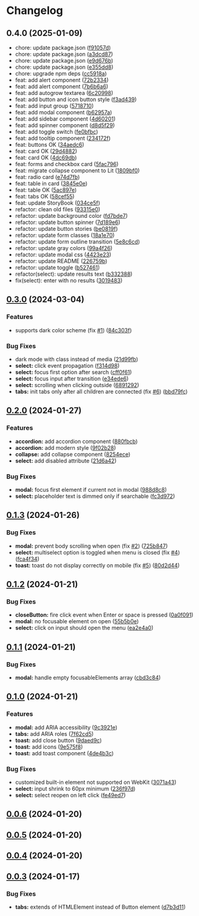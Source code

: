 # Changelog

## 0.4.0 (2025-01-09)

* chore: update package.json ([f91057d](https://github.com/balsigergil/bloum/commit/f91057d))
* chore: update package.json ([a3dcd87](https://github.com/balsigergil/bloum/commit/a3dcd87))
* chore: update package.json ([e9d676b](https://github.com/balsigergil/bloum/commit/e9d676b))
* chore: update package.json ([e355dd8](https://github.com/balsigergil/bloum/commit/e355dd8))
* chore: upgrade npm deps ([cc5918a](https://github.com/balsigergil/bloum/commit/cc5918a))
* feat: add alert component ([72b2334](https://github.com/balsigergil/bloum/commit/72b2334))
* feat: add alert component ([7b6b6a6](https://github.com/balsigergil/bloum/commit/7b6b6a6))
* feat: add autogrow textarea ([6c20998](https://github.com/balsigergil/bloum/commit/6c20998))
* feat: add button and icon button style ([f3ad439](https://github.com/balsigergil/bloum/commit/f3ad439))
* feat: add input group ([5718710](https://github.com/balsigergil/bloum/commit/5718710))
* feat: add modal component ([b62957a](https://github.com/balsigergil/bloum/commit/b62957a))
* feat: add sidebar component ([4d60201](https://github.com/balsigergil/bloum/commit/4d60201))
* feat: add spinner component ([d8d5f29](https://github.com/balsigergil/bloum/commit/d8d5f29))
* feat: add toggle switch ([fe0bfbc](https://github.com/balsigergil/bloum/commit/fe0bfbc))
* feat: add tooltip component ([234172f](https://github.com/balsigergil/bloum/commit/234172f))
* feat: buttons OK ([34aedc6](https://github.com/balsigergil/bloum/commit/34aedc6))
* feat: card OK ([29d4882](https://github.com/balsigergil/bloum/commit/29d4882))
* feat: card OK ([4dc69db](https://github.com/balsigergil/bloum/commit/4dc69db))
* feat: forms and checkbox card ([5fac796](https://github.com/balsigergil/bloum/commit/5fac796))
* feat: migrate collapse component to Lit ([1809bf0](https://github.com/balsigergil/bloum/commit/1809bf0))
* feat: radio card ([e74d7fb](https://github.com/balsigergil/bloum/commit/e74d7fb))
* feat: table in card ([3845e0e](https://github.com/balsigergil/bloum/commit/3845e0e))
* feat: table OK ([5ac897e](https://github.com/balsigergil/bloum/commit/5ac897e))
* feat: tabs OK ([58cef55](https://github.com/balsigergil/bloum/commit/58cef55))
* feat: update StoryBook ([034ce5f](https://github.com/balsigergil/bloum/commit/034ce5f))
* refactor: clean old files ([93315e0](https://github.com/balsigergil/bloum/commit/93315e0))
* refactor: update background color ([fd7bde7](https://github.com/balsigergil/bloum/commit/fd7bde7))
* refactor: update button spinner ([7d189e6](https://github.com/balsigergil/bloum/commit/7d189e6))
* refactor: update button stories ([be0819f](https://github.com/balsigergil/bloum/commit/be0819f))
* refactor: update form classes ([18a1e70](https://github.com/balsigergil/bloum/commit/18a1e70))
* refactor: update form outline transition ([5e8c6cd](https://github.com/balsigergil/bloum/commit/5e8c6cd))
* refactor: update gray colors ([99a4f26](https://github.com/balsigergil/bloum/commit/99a4f26))
* refactor: update modal css ([4423e23](https://github.com/balsigergil/bloum/commit/4423e23))
* refactor: update README ([226759b](https://github.com/balsigergil/bloum/commit/226759b))
* refactor: update toggle ([b527461](https://github.com/balsigergil/bloum/commit/b527461))
* refactor(select): update results text ([b332388](https://github.com/balsigergil/bloum/commit/b332388))
* fix(select): enter with no results ([3019483](https://github.com/balsigergil/bloum/commit/3019483))

## [0.3.0](https://github.com/balsigergil/bloum/compare/v0.2.0...v0.3.0) (2024-03-04)


### Features

* supports dark color scheme (fix [#1](https://github.com/balsigergil/bloum/issues/1)) ([84c303f](https://github.com/balsigergil/bloum/commit/84c303f9af5f73b47cbcd7f6c10a30f380782300))


### Bug Fixes

* dark mode with class instead of media ([21d99fb](https://github.com/balsigergil/bloum/commit/21d99fb14f465cf223c97576293889ffb5e2ef1e))
* **select:** click event propagation ([f314d98](https://github.com/balsigergil/bloum/commit/f314d98583759ef835ced593c989b03cca09a99c))
* **select:** focus first option after search ([cff0f61](https://github.com/balsigergil/bloum/commit/cff0f6154b3a243b3280d78acade00ea30972f18))
* **select:** focus input after transition ([e34ede6](https://github.com/balsigergil/bloum/commit/e34ede6f00d2b01b294cd46a30bcb1c1d230d4b6))
* **select:** scrolling when clicking outside ([6891292](https://github.com/balsigergil/bloum/commit/6891292915de03fc91949681b04bb02deb86e898))
* **tabs:** init tabs only after all children are connected (fix [#6](https://github.com/balsigergil/bloum/issues/6)) ([bbd79fc](https://github.com/balsigergil/bloum/commit/bbd79fcf44298052dfa8da410e3447cd44d8bdbe))

## [0.2.0](https://github.com/balsigergil/bloum/compare/v0.1.3...v0.2.0) (2024-01-27)


### Features

* **accordion:** add accordion component ([880fbcb](https://github.com/balsigergil/bloum/commit/880fbcbf45701fe625fec8ab2a786e2c5a69f5ce))
* **accordion:** add modern style ([9f02b28](https://github.com/balsigergil/bloum/commit/9f02b286623cd61bbb527bc2821bfa5abccbc4de))
* **collapse:** add collapse component ([8254ece](https://github.com/balsigergil/bloum/commit/8254ece53f37adac4ac438a6cfe5976f1670de2c))
* **select:** add disabled attribute ([21d6a42](https://github.com/balsigergil/bloum/commit/21d6a42a2b3f4905c4bf4619860e5a38689fd440))


### Bug Fixes

* **modal:** focus first element if current not in modal ([988d8c8](https://github.com/balsigergil/bloum/commit/988d8c8170d897bdc89a6d4f7b6277130cb81ca3))
* **select:** placeholder text is dimmed only if searchable ([fc3d972](https://github.com/balsigergil/bloum/commit/fc3d9729a8c7f61faea4ced88cb289d3653bc17e))

## [0.1.3](https://github.com/balsigergil/bloum/compare/v0.1.2...v0.1.3) (2024-01-26)


### Bug Fixes

* **modal:** prevent body scrolling when open (fix [#2](https://github.com/balsigergil/bloum/issues/2)) ([725b847](https://github.com/balsigergil/bloum/commit/725b847efd7c5bc8e37e99bf2ef046daa220c2d2))
* **select:** multiselect option is toggled when menu is closed (fix [#4](https://github.com/balsigergil/bloum/issues/4)) ([fca4f34](https://github.com/balsigergil/bloum/commit/fca4f347b87e493ea444a5a8eba0418a613a3a55))
* **toast:** toast do not display correctly on mobile (fix [#5](https://github.com/balsigergil/bloum/issues/5)) ([80d2d44](https://github.com/balsigergil/bloum/commit/80d2d44a3f0bee8ade800e7094418c44de391881))

## [0.1.2](https://github.com/balsigergil/bloum/compare/v0.1.1...v0.1.2) (2024-01-21)


### Bug Fixes

* **closeButton:** fire click event when Enter or space is pressed ([0a0f091](https://github.com/balsigergil/bloum/commit/0a0f0918535f1c1dde50a93d2522e17cee23e7a2))
* **modal:** no focusable element on open ([55b5b0e](https://github.com/balsigergil/bloum/commit/55b5b0ed2f0777e45c240dc225569d8333019c8d))
* **select:** click on input should open the menu ([ea2e4a0](https://github.com/balsigergil/bloum/commit/ea2e4a06929d93f9211c977e2d7f79a180b0a572))

## [0.1.1](https://github.com/balsigergil/bloum/compare/v0.1.0...v0.1.1) (2024-01-21)


### Bug Fixes

* **modal:** handle empty focusableElements array ([cbd3c84](https://github.com/balsigergil/bloum/commit/cbd3c84c3aa41e5e5f0474f1131f3cff13afe86f))

## [0.1.0](https://github.com/balsigergil/bloum/compare/v0.0.6...v0.1.0) (2024-01-21)


### Features

* **modal:** add ARIA accessibility ([9c3921e](https://github.com/balsigergil/bloum/commit/9c3921e647f57d7a96c84de9618ee714557086c3))
* **tabs:** add ARIA roles ([7f62cd5](https://github.com/balsigergil/bloum/commit/7f62cd5db13f6ad4d3975d977408a0fed00da92d))
* **toast:** add close button ([9daed9c](https://github.com/balsigergil/bloum/commit/9daed9cc7a1c8724ad6c7d1fb3bc4ccb68e3a862))
* **toast:** add icons ([9e575f8](https://github.com/balsigergil/bloum/commit/9e575f8956040f5645871d5b23bd755643e72b3d))
* **toast:** add toast component ([4de4b3c](https://github.com/balsigergil/bloum/commit/4de4b3c6781b2e176dcc961623148bd90864e20d))


### Bug Fixes

* customized built-in element not supported on WebKit ([3071a43](https://github.com/balsigergil/bloum/commit/3071a43267e4187da9f83ce11e92b7fba47fc899))
* **select:** input shrink to 60px minimum ([236f97d](https://github.com/balsigergil/bloum/commit/236f97df27798ac47ebfa2d55ec674fdb7ef9344))
* **select:** select reopen on left click ([fe49ed7](https://github.com/balsigergil/bloum/commit/fe49ed74d1964726a4a8632743ccadbd9675c3e6))

## [0.0.6](https://github.com/balsigergil/bloum/compare/v0.0.5...v0.0.6) (2024-01-20)

## [0.0.5](https://github.com/balsigergil/bloum/compare/v0.0.4...v0.0.5) (2024-01-20)

## [0.0.4](https://github.com/balsigergil/bloum/compare/v0.0.3...v0.0.4) (2024-01-20)

## [0.0.3](https://github.com/balsigergil/bloum/compare/v0.0.1...v0.0.3) (2024-01-17)


### Bug Fixes

* **tabs:** extends of HTMLElement instead of Button element ([d7b3d11](https://github.com/balsigergil/bloum/commit/d7b3d11af669c140fbb3ad989e3c1cfea778eb14))
